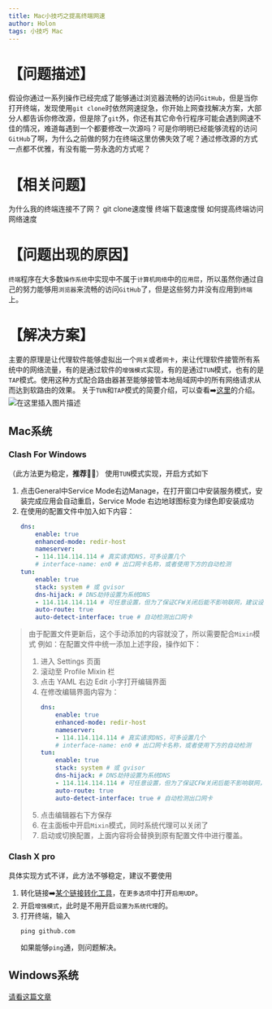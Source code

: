 ```yaml
---
title: Mac小技巧之提高终端网速
author: Holon
tags: 小技巧 Mac
---
```




# 【问题描述】

假设你通过一系列操作已经完成了能够通过浏览器流畅的访问`GitHub`，但是当你打开终端，发现使用`git clone`时依然网速捉急，你开始上网查找解决方案，大部分人都告诉你修改源，但是除了`git`外，你还有其它命令行程序可能会遇到网速不佳的情况，难道每遇到一个都要修改一次源吗？可是你明明已经能够流程的访问`GitHub`了啊，为什么之前做的努力在终端这里仿佛失效了呢？通过修改源的方式一点都不优雅，有没有能一劳永逸的方式呢？
# 【相关问题】
为什么我的终端连接不了网？
git clone速度慢
终端下载速度慢
如何提高终端访问网络速度
# 【问题出现的原因】
`终端`程序在大多数`操作系统`中实现中不属于`计算机网络`中的`应用层`，所以虽然你通过自己的努力能够用`浏览器`来流畅的访问`GitHub`了，但是这些努力并没有应用到`终端`上。

# 【解决方案】
主要的原理是让代理软件能够虚拟出一个`网关`或者`网卡`，来让代理软件接管所有系统中的网络流量，有的是通过软件的`增强模式`实现，有的是通过`TUN`模式，也有的是`TAP`模式。使用这种方式配合路由器甚至能够接管本地局域网中的所有网络请求从而达到软路由的效果。
关于`TUN`和`TAP`模式的简要介绍，可以查看➡️[这里](https://zh.wikipedia.org/wiki/TUN与TAP)的介绍。
![在这里插入图片描述](https://cdn.jsdelivr.net/gh/wholon/image@main/uPic/watermark,type_ZmFuZ3poZW5naGVpdGk,shadow_10,text_aHR0cHM6Ly9ibG9nLmNzZG4ubmV0L3dlaXhpbl80NDk5NjIzMg==,size_16,color_FFFFFF,t_70-20211105004830876.png)

## Mac系统
### Clash For Windows
（此方法更为稳定，**推荐🌟🌟**）
使用`TUN`模式实现，开启方式如下

1. 点击General中Service Mode右边Manage，在打开窗口中安装服务模式，安装完成应用会自动重启，Service Mode 右边地球图标变为绿色即安装成功
2. 在使用的配置文件中加入如下内容：
	```yaml
	dns:
		enable: true
		enhanced-mode: redir-host
		nameserver:
		- 114.114.114.114 # 真实请求DNS，可多设置几个
		# interface-name: en0 # 出口网卡名称，或者使用下方的自动检测
	tun:
		enable: true
		stack: system # 或 gvisor
		dns-hijack: # DNS劫持设置为系统DNS
		- 114.114.114.114 # 可任意设置，但为了保证CFW关闭后能不影响联网，建议设置真实能访问的DNS服务器
		auto-route: true
		auto-detect-interface: true # 自动检测出口网卡
	```
>由于配置文件更新后，这个手动添加的内容就没了，所以需要配合`Mixin`模式
>例如：在配置文件中统一添加上述字段，操作如下：
>1. 进入 Settings 页面
>2. 滚动至 Profile Mixin 栏
>3. 点击 YAML 右边 Edit 小字打开编辑界面
>4. 在修改编辑界面内容为：
>		```yaml
>		dns:
>			enable: true
>			enhanced-mode: redir-host
>			nameserver:
>			- 114.114.114.114 # 真实请求DNS，可多设置几个
>			# interface-name: en0 # 出口网卡名称，或者使用下方的自动检测
>		tun:
>			enable: true
>			stack: system # 或 gvisor
>			dns-hijack: # DNS劫持设置为系统DNS
>			- 114.114.114.114 # 可任意设置，但为了保证CFW关闭后能不影响联网，建议设置真实能访问的DNS服务器
>			auto-route: true
>			auto-detect-interface: true # 自动检测出口网卡
>		```
>5. 点击编辑器右下方保存
>6. 在主面板中开启`Mixin`模式，同时系统代理可以关闭了
>7. 启动或切换配置，上面内容将会替换到原有配置文件中进行覆盖。

### Clash X pro
具体实现方式不详，此方法不够稳定，建议不要使用
1. 转化链接➡️[某个链接转化工具](https://zl.suying777.com)，在`更多选项`中打开`启用UDP`。
2. 开启`增强模式`，此时是不用开启`设置为系统代理`的。
3. 打开终端，输入
	```shell
	ping github.com
	```
	如果能够`ping`通，则问题解决。


## Windows系统
[请看这篇文章](https://docs.cfw.lbyczf.com/contents/tun.html)